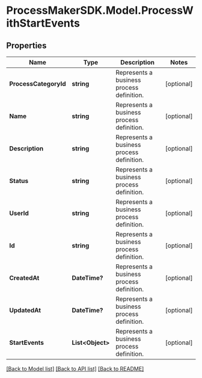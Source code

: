 
# ProcessMakerSDK.Model.ProcessWithStartEvents

## Properties

Name | Type | Description | Notes
------------ | ------------- | ------------- | -------------
**ProcessCategoryId** | **string** | Represents a business process definition. | [optional] 
**Name** | **string** | Represents a business process definition. | [optional] 
**Description** | **string** | Represents a business process definition. | [optional] 
**Status** | **string** | Represents a business process definition. | [optional] 
**UserId** | **string** | Represents a business process definition. | [optional] 
**Id** | **string** | Represents a business process definition. | [optional] 
**CreatedAt** | **DateTime?** | Represents a business process definition. | [optional] 
**UpdatedAt** | **DateTime?** | Represents a business process definition. | [optional] 
**StartEvents** | **List&lt;Object&gt;** | Represents a business process definition. | [optional] 

[[Back to Model list]](../README.md#documentation-for-models)
[[Back to API list]](../README.md#documentation-for-api-endpoints)
[[Back to README]](../README.md)

